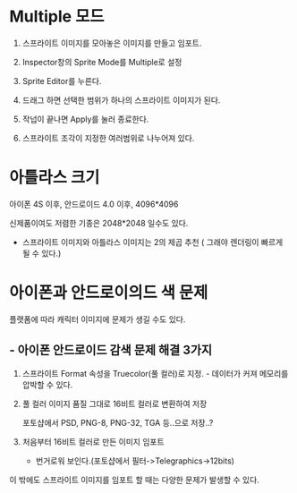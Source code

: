 # Multiple 모드

1. 스프라이트 이미지를 모아놓은 이미지를 만들고 임포트.

2. Inspector창의 Sprite Mode를 Multiple로 설정

3. Sprite Editor를 누른다.

4. 드래그 하면 선택한 범위가 하나의 스프라이트 이미지가 된다.

5. 작넙이 끝나면 Apply를 눌러 종료한다.

6. 스프라이트 조각이 지정한 여러범위로 나누어져 있다.


# 아틀라스 크기

아이폰 4S 이후, 안드로이드 4.0 이후, 4096*4096

신제품이여도 저렴한 기종은 2048*2048 일수도 있다.

- 스프라이트 이미지와 아틀라스 이미지는 2의 제곱 추천 ( 그래야 렌더링이 빠르게 될 수 있다.)


# 아이폰과 안드로이의드 색 문제

플랫폼에 따라 캐릭터 이미지에 문제가 생길 수도 있다.

## - 아이폰 안드로이드 감색 문제 해결 3가지

1. 스프라이트 Format 속성을 Truecolor(풀 컬러)로 지정. - 데이터가 커져 메모리를 압박할 수 있다.

2. 풀 컬러 이미지 품질 그대로 16비트 컬러로 변환하여 저장

    포토샵에서 PSD, PNG-8, PNG-32, TGA 등..으로 저장..?

3. 처음부터 16비트 컬러로 만든 이미지 임포트

    - 번거로워 보인다.(포토샵에서 필터->Telegraphics->12bits)

이 밖에도 스프라이트 이미지를 임포트 할 때는 다양한 문제가 발생할 수 있다.